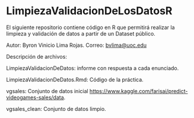 # LimpiezaValidacionDeLosDatosR
El siguiente repositorio contiene código en R que permitirá realizar la limpieza y validación de datos a partir de un Dataset público.

Autor: Byron Vinicio Lima Rojas.
Correo: bvlima@uoc.edu

Descripción de archivos:

LimpiezaValidacionDeDatos: informe con respuesta a cada enunciado.

LimpiezaValidacionDeDatos.Rmd: Código de la práctica.

vgsales: Conjunto de datos inicial https://www.kaggle.com/farisai/predict-videogames-sales/data. 

vgsales_clean: Conjunto de datos limpio.

